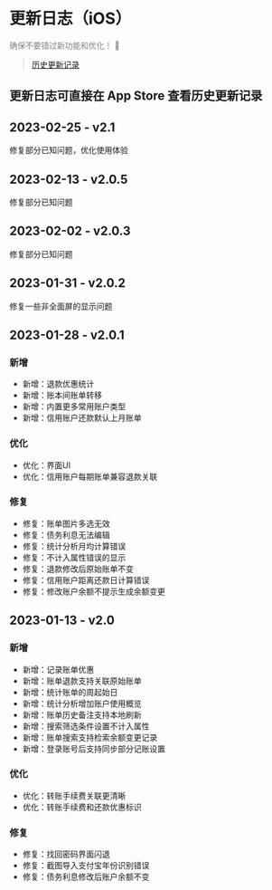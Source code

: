 # 更新日志（iOS）

<font color=gray>确保不要错过新功能和优化！ 🚀</font>

> [历史更新记录](https://guide.yiyujizhang.cn/other/changelog-ios)

## 更新日志可直接在 App Store 查看历史更新记录



## 2023-02-25 - v2.1

修复部分已知问题，优化使用体验

## 2023-02-13 - v2.0.5

修复部分已知问题

## 2023-02-02 - v2.0.3

修复部分已知问题

## 2023-01-31 - v2.0.2

修复一些非全面屏的显示问题

## 2023-01-28 - v2.0.1

### 新增

* 新增：退款优惠统计
* 新增：账本间账单转移
* 新增：内置更多常用账户类型
* 新增：信用账户还款默认上月账单

### 优化

* 优化：界面UI
* 优化：信用账户每期账单兼容退款关联

### 修复

* 修复：账单图片多选无效
* 修复：债务利息无法编辑
* 修复：统计分析月均计算错误
* 修复：不计入属性错误的显示
* 修复：退款修改后原始账单不变
* 修复：信用账户距离还款日计算错误
* 修复：修改账户余额不提示生成余额变更

## 2023-01-13 - v2.0

### 新增

* 新增：记录账单优惠
* 新增：账单退款支持关联原始账单
* 新增：统计账单的周起始日
* 新增：统计分析增加账户使用概览
* 新增：账单历史备注支持本地刷新
* 新增：搜索筛选条件设置不计入属性
* 新增：账单搜索支持检索余额变更记录
* 新增：登录账号后支持同步部分记账设置

### 优化

* 优化：转账手续费关联更清晰
* 优化：转账手续费和还款优惠标识

### 修复

* 修复：找回密码界面闪退
* 修复：截图导入支付宝年份识别错误
* 修复：债务利息修改后账户余额不变